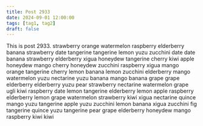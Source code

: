 ```yaml
---
title: Post 2933
date: 2024-09-01 12:00:00
tags: [tag1, tag2]
draft: false
---
```

This is post 2933.
strawberry
orange
watermelon
raspberry
elderberry
banana
strawberry
date
tangerine
tangerine
lemon
yuzu
zucchini
date
date
banana
strawberry
elderberry
xigua
honeydew
tangerine
cherry
kiwi
apple
honeydew
mango
cherry
honeydew
zucchini
raspberry
xigua
mango
orange
tangerine
cherry
lemon
banana
lemon
zucchini
elderberry
mango
watermelon
yuzu
nectarine
yuzu
banana
mango
banana
grape
grape
elderberry
elderberry
yuzu
pear
strawberry
nectarine
watermelon
grape
ugli
kiwi
raspberry
date
lemon
tangerine
elderberry
lemon
apple
raspberry
elderberry
lemon
grape
watermelon
strawberry
kiwi
xigua
nectarine
quince
mango
yuzu
tangerine
apple
yuzu
zucchini
lemon
banana
xigua
zucchini
fig
tangerine
quince
yuzu
tangerine
pear
grape
elderberry
honeydew
mango
raspberry
kiwi
kiwi
